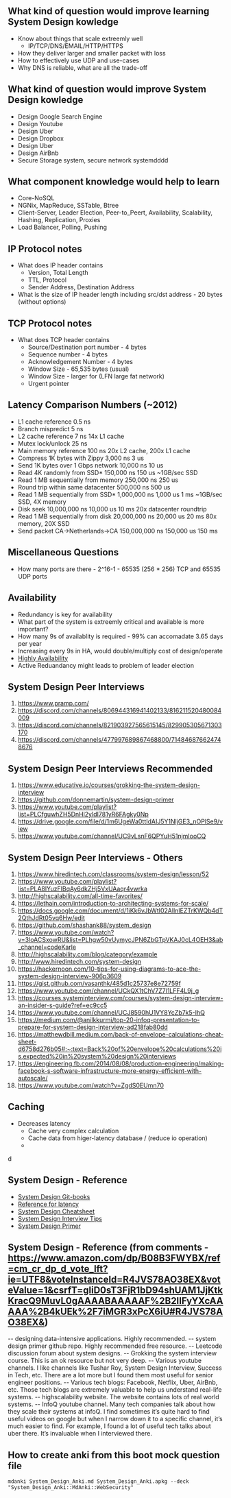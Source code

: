 ## What kind of question would improve learning System Design kowledge

* Know about things that scale extreemly well
  * IP/TCP/DNS/EMAIL/HTTP/HTTPS
* How they deliver larger and smaller packet with loss
* How to effectively use UDP and use-cases
* Why DNS is reliable, what are all the trade-off

## What kind of question would improve System Design kowledge

* Design Google Search Engine
* Design Youtube
* Design Uber
* Design Dropbox
* Design Uber
* Design AirBnb
* Secure Storage system, secure network systemdddd


## What component knowledge would help to learn

* Core-NoSQL
* NGNix, MapReduce, SSTable, Btree
* Client-Server, Leader Election, Peer-to_Peert, Availability, Scalability, Hashing, Replication, Proxies
* Load Balancer, Polling, Pushing

## IP Protocol notes

* What does IP header contains
  * Version, Total Length
  * TTL, Protocol
  * Sender Address, Destination Address
* What is the size of IP header length including src/dst address - 20 bytes (without options)

## TCP Protocol notes

* What does TCP header contains
  * Source/Destination port number - 4 bytes
  * Sequence number - 4 bytes
  * Acknowledgement Number - 4 bytes
  * Window Size - 65,535 bytes (usual)
  * Window Size - larger for (LFN large fat network)
  * Urgent pointer 


## Latency Comparison Numbers (~2012)

* L1 cache reference                           0.5 ns
* Branch mispredict                            5   ns
* L2 cache reference                           7   ns                      14x L1 cache
* Mutex lock/unlock                           25   ns
* Main memory reference                      100   ns                      20x L2 cache, 200x L1 cache
* Compress 1K bytes with Zippy             3,000   ns        3 us
* Send 1K bytes over 1 Gbps network       10,000   ns       10 us
* Read 4K randomly from SSD*             150,000   ns      150 us          ~1GB/sec SSD
* Read 1 MB sequentially from memory     250,000   ns      250 us
* Round trip within same datacenter      500,000   ns      500 us
* Read 1 MB sequentially from SSD*     1,000,000   ns    1,000 us    1 ms  ~1GB/sec SSD, 4X memory
* Disk seek                           10,000,000   ns   10,000 us   10 ms  20x datacenter roundtrip
* Read 1 MB sequentially from disk    20,000,000   ns   20,000 us   20 ms  80x memory, 20X SSD
* Send packet CA->Netherlands->CA    150,000,000   ns  150,000 us  150 ms

## Miscellaneous Questions

* How many ports are there - 2^16-1 - 65535 (256  * 256) TCP and 65535 UDP ports

## Availability

* Redundancy is key for availability
* What part of the system is extreemly critical and available is more important?
* How many 9s of availablity is required - 99% can accomadate 3.65 days per year
* Increasing every 9s in HA, would double/multiply cost of design/operate
* [Highly Availability](https://en.wikipedia.org/wiki/High_availability)
* Active Reduandancy might leads to problem of leader election

## System Design Peer Interviews

1. https://www.pramp.com/
1. https://discord.com/channels/806944316941402133/816211520480084009
1. https://discord.com/channels/821903927565615145/829905305671303170
1. https://discord.com/channels/477997689867468800/714846876624748676


## System Design Peer Interviews Recommended
1. https://www.educative.io/courses/grokking-the-system-design-interview
1. https://github.com/donnemartin/system-design-primer
1. https://www.youtube.com/playlist?list=PLCfguwhZH5DnHl2yldI781yR6FAgky0Np
1. https://drive.google.com/file/d/1m6UgeWa0ttIdAIJ5Y1NljGE3_nOPlSe9/view
1. https://www.youtube.com/channel/UC9vLsnF6QPYuH51njmIooCQ

## System Design Peer Interviews - Others

1. https://www.hiredintech.com/classrooms/system-design/lesson/52
1. https://www.youtube.com/playlist?list=PLA8lYuzFlBqAy6dkZHj5VxUAaqr4vwrka
1. http://highscalability.com/all-time-favorites/
1. https://lethain.com/introduction-to-architecting-systems-for-scale/
1. https://docs.google.com/document/d/1iKk6vJbWtI02AllnIEZTrKWQb4dT2QthJdRt05vq6Hw/edit
1. https://github.com/shashank88/system_design
1. https://www.youtube.com/watch?v=3loACSxowRU&list=PLhgw50vUymycJPN6ZbGTpVKAJ0cL4OEH3&ab_channel=codeKarle
1. http://highscalability.com/blog/category/example  
1. http://www.hiredintech.com/system-design
1. https://hackernoon.com/10-tips-for-using-diagrams-to-ace-the-system-design-interview-906p3609
1. https://gist.github.com/vasanthk/485d1c25737e8e72759f
1. https://www.youtube.com/channel/UCkQX1tChV7Z7l1LFF4L9j_g
1. https://courses.systeminterview.com/courses/system-design-interview-an-insider-s-guide?ref=ec9cc5
1. https://www.youtube.com/channel/UCJ8590hU1VY8YcZb7k5-IhQ
1. https://medium.com/@anilkkurmi/top-20-infoq-presentation-to-prepare-for-system-design-interview-ad218fab80dd
1. https://matthewdbill.medium.com/back-of-envelope-calculations-cheat-sheet-d6758d276b05#:~:text=Back%20of%20envelope%20calculations%20is,expected%20in%20system%20design%20interviews
1. https://engineering.fb.com/2014/08/08/production-engineering/making-facebook-s-software-infrastructure-more-energy-efficient-with-autoscale/
1. https://www.youtube.com/watch?v=ZgdS0EUmn70

## Caching

* Decreases latency
  * Cache very complex calculation
  * Cache data from higer-latency database / (reduce io operation)
  * 
d

## System Design - Reference

* [System Design Git-books](https://aaronice.gitbook.io/system-design/)
* [Reference for latency](https://gist.github.com/jboner/2841832)
* [System Design Cheatsheet](https://gist.github.com/vasanthk/485d1c25737e8e72759f)
* [System Design Interview Tips](https://github.com/checkcheckzz/system-design-interview)
* [System Design Primer](https://github.com/donnemartin/system-design-primer)

## System Design - Reference (from comments - https://www.amazon.com/dp/B08B3FWYBX/ref=cm_cr_dp_d_vote_lft?ie=UTF8&voteInstanceId=R4JVS78AO38EX&voteValue=1&csrfT=gliD0sT3FjR1bD94shUAM1JjKtkKracQ9MuvL0gAAAABAAAAAF%2B2IIFyYXcAAAAA%2B4kUEk%2F7iMGR3xPcX6iU#R4JVS78AO38EX&)

-- designing data-intensive applications. Highly recommended.
-- system design primer github repo. Highly recommended free resource.
-- Leetcode discussion forum about system designs.
-- Grokking the system interview course. This is an ok resource but not very deep.
-- Various youtube channels. I like channels like Tushar Roy, System Design Interview, Success in Tech, etc. There are a lot more but I found them most useful for senior engineer positions.
-- Various tech blogs: Facebook, Netflix, Uber, AirBnb, etc. Those tech blogs are extremely valuable to help us understand real-life systems.
-- highscalability website. The website contains lots of real world systems.
-- InfoQ youtube channel. Many tech companies talk about how they scale their systems at infoQ. I find sometimes it’s quite hard to find useful videos on google but when I narrow down it to a specific channel, it’s much easier to find. For example, I found a lot of useful tech talks about uber there. It’s invaluable when I interviewed there.

## How to create anki from this boot mock question file

```
mdanki System_Design_Anki.md System_Design_Anki.apkg --deck "System_Design_Anki::MdAnki::WebSecurity"
```
